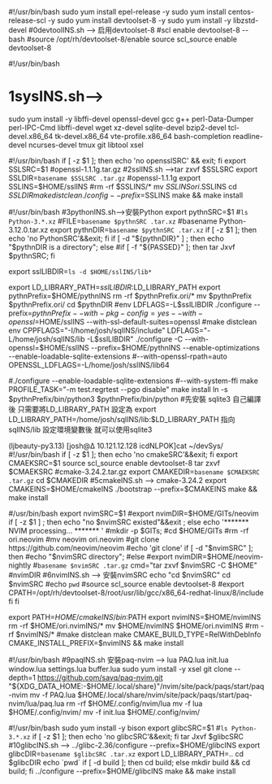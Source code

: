 #!/usr/bin/bash
sudo yum install epel-release -y
sudo yum install centos-release-scl -y
sudo yum install devtoolset-8 -y
sudo yum install -y libzstd-devel
#0devtoolINS.sh --> 启用devtoolset-8
#scl enable devtoolset-8 -- bash
#source /opt/rh/devtoolset-8/enable
source scl_source enable devtoolset-8

#!/usr/bin/bash
# 1sysINS.sh-->
sudo yum install -y libffi-devel openssl-devel gcc g++ perl-Data-Dumper perl-IPC-Cmd libffi-devel wget xz-devel sqlite-devel bzip2-devel tcl-devel.x86_64 tk-devel.x86_64 vte-profile.x86_64 bash-completion readline-devel ncurses-devel tmux git libtool xsel

#!/usr/bin/bash
if [ -z $1 ]; then echo 'no opensslSRC' && exit; fi
export SSLSRC=$1  #openssl-1.1.1g.tar.gz
#2sslINS.sh -->tar zxvf $SSLSRC
export SSLDIR=`basename $SSLSRC .tar.gz`    #openssl-1.1.1g
export SSLINS=$HOME/sslINS
#rm -rf $SSLINS/*
mv $SSLINS ori.$SSLINS
cd $SSLDIR
make distclean
./config --prefix=$SSLINS
make && make install

#!/usr/bin/bash
#3pythonINS.sh-->安裝Python
export pythnSRC=$1  #`ls Python-3.*.xz`
#FILE=`basename $pythnSRC .tar.xz`
#basename  Python-3.12.0.tar.xz
export pythnDIR=`basename $pythnSRC .tar.xz`
if [ -z $1 ]; then echo 'no PythonSRC'&&exit; fi
if [ -d "${pythnDIR}" ] ; then
    echo "$pythnDIR is a directory";
else
  #if [ -f "${PASSED}" ]; then
  tar Jxvf $pythnSRC;
fi

export sslLIBDIR=`ls -d $HOME/sslINS/lib*`

export LD_LIBRARY_PATH=$sslLIBDIR:$LD_LIBRARY_PATH
export pythnPrefix=$HOME/pythnINS
rm -rf $pythnPrefix.ori/*
mv $pythnPrefix $pythnPrefix.ori/
cd $pythnDIR
#env LDFLAGS=-L$sslLIBDIR ./configure --prefix=$pythnPrefix --with-pkg-config=yes --with-openssl=$HOME/sslINS --with-ssl-default-suites=openssl
#make distclean
env CPPFLAGS="-I/home/josh/sqlINS/include" LDFLAGS="-L/home/josh/sqlINS/lib -L$sslLIBDIR" ./configure -C --with-openssl=$HOME/sslINS --prefix=$HOME/pythnINS --enable-optimizations --enable-loadable-sqlite-extensions #--with-openssl-rpath=auto OPENSSL_LDFLAGS=-L/home/josh/sslINS/lib64

#./configure --enable-loadable-sqlite-extensions
#--with-system-ffi
make PROFILE_TASK="-m test.regrtest --pgo disable"
make install
ln -s $pythnPrefix/bin/python3 $pythnPrefix/bin/python
#先安裝 sqlite3 自己編譯後 只需要將LD_LIBRARY_PATH 設定為 export LD_LIBRARY_PATH=/home/josh/sqlINS/lib:$LD_LIBRARY_PATH 指向sqlINS/lib 設定環境變數後 就可以使用sqlite3

(ljbeauty-py3.13) [josh@Δ 10.121.12.128 icdNLPOK]cat ~/devSys/
#!/usr/bin/bash
if [ -z $1 ]; then echo 'no cmakeSRC'&&exit; fi
export CMAEKSRC=$1
source scl_source enable devtoolset-8
tar zxvf $CMAEKSRC #cmake-3.24.2.tar.gz
export CMAKEDIR=`basename $CMAEKSRC .tar.gz`
cd $CMAKEDIR  #5cmakeINS.sh --> cmake-3.24.2
export CMAKEINS=$HOME/cmakeINS
./bootstrap --prefix=$CMAKEINS
make && make install

#/usr/bin/bash
export nvimSRC=$1
#export nvimDIR=$HOME/GITs/neovim
if [ -z $1 ] ; then echo "no $nvimSRC existed"&&exit ;
else
  echo '******* NVIM processing... ******* '
  #mkdir -p $GITs;
  #cd $HOME/GITs
  #rm -rf ori.neovim
  #mv neovim ori.neovim
  #git clone https://github.com/neovim/neovim
  #echo 'git clone'  
  if [ -d "$nvimSRC" ]; then
    #echo "$nvimSRC directory";
  #else
    #export nvimDIR=$HOME/neovim-nightly #`basename $nvimSRC .tar.gz`
    cmd="tar zxvf $nvimSRC -C $HOME"	 #nvimDIR
    #6nvimINS.sh  -->  安裝nvimSRC
    echo "cd $nvimSRC"
    cd $nvimSRC
    #echo `pwd`
    #source scl_source enable devtoolset-8
    #export CPATH=/opt/rh/devtoolset-8/root/usr/lib/gcc/x86_64-redhat-linux/8/include
  fi
fi

export PATH=$HOME/cmakeINS/bin:$PATH
export nvimINS=$HOME/nvimINS
rm -rf $HOME/ori.nvimINS/*
mv $HOME/nvimINS $HOME/ori.nvimINS
#rm -rf $nvimINS/*
#make distclean
make CMAKE_BUILD_TYPE=RelWithDebInfo CMAKE_INSTALL_PREFIX=$nvimINS && make install

#!/usr/bin/bash
#9paqINS.sh 安裝paq-nvim --> lua PAQ.lua init.lua window.lua settings.lua buffer.lua
sudo yum install -y xsel
git clone --depth=1 https://github.com/savq/paq-nvim.git "${XDG_DATA_HOME:-$HOME/.local/share}"/nvim/site/pack/paqs/start/paq-nvim
mv -f PAQ.lua $HOME/.local/share/nvim/site/pack/paqs/start/paq-nvim/lua/paq.lua
rm -rf $HOME/.config/nvim/lua
mv -f lua $HOME/.config/nvim/
mv -f init.lua $HOME/.config/nvim/

#!/usr/bin/bash
sudo yum install -y bison
export glibcSRC=$1  #`ls Python-3.*.xz`
if [ -z $1 ]; then echo 'no glibcSRC'&&exit; fi
tar Jxvf $glibcSRC
#10glibcINS.sh  --> ../glibc-2.36/configure --prefix=$HOME/glibcINS
export glibcDIR=`basename $glibcSRC .tar.xz`
export LD_LIBRARY_PATH=..
cd $glibcDIR
echo `pwd`
if [ -d build ]; then cd build; else mkdir build && cd build; fi
../configure --prefix=$HOME/glibcINS
make && make install
